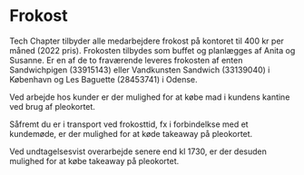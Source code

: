 # Frokost

Tech Chapter tilbyder alle medarbejdere frokost på kontoret til 400 kr per måned (2022 pris). Frokosten tilbydes som buffet og planlægges af Anita og Susanne. Er en af de to fraværende leveres frokosten af enten Sandwichpigen (33915143) eller Vandkunsten Sandwich (33139040) i København og Les Baguette (28453741) i Odense.

Ved arbejde hos kunder er der mulighed for at købe mad i kundens kantine ved brug af pleokortet.

Såfremt du er i transport ved frokosttid, fx i forbindelkse med et kundemøde, er der mulighed for at køde takeaway på pleokortet.

Ved undtagelsesvist overarbejde senere end kl 1730, er der desuden mulighed for at købe takeaway på pleokortet.
